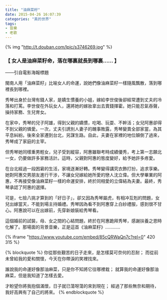 ```yaml
---
title: "油麻菜籽"
date: 2015-04-26 16:07:39
categories: "美的世界"
tags:
- 音樂
- 老歌
---
```


{% img "http://t.douban.com/lpic/s3746269.jpg" %}

### 【 女人是油麻菜籽命，落在哪裏就長到哪裏…… 】
——引自電影海報標題

閩南人用「油麻菜籽」比喻女人的命運，說她們像油麻菜籽一樣隨風飄散，落到哪裡長到哪裡。

<!-- more -->  
秀琴出身於台灣有錢人家，是嬌生慣養的小姐，嫁給李世俊後卻經常遭到丈夫的冷落和打罵。李世俊在外玩女人，還將她的嫁妝拿出去賣錢揮霍。她只能忍氣吞聲，操持家務、生兒育女。

在家中，秀琴的兒子阿雄，得到父親的嬌慣，吃喝、玩耍、不幹活；女兒阿惠卻得不到父親的憐愛。一次，丈夫引誘別人妻子的醜事敗露，秀琴變賣全部家當，為其平息糾紛。後來全家遷到台北，另謀生路。自此，夫妻在家裡的地位顛倒了過來，秀琴成了家庭的主宰。

但秀琴她同樣重男輕女，兒子受到縱容，阿惠雖聯考時成績優秀，考上第一志願北一女，仍要做許多家務活計。這時，父親對阿惠的態度變好，給予她許多疼愛。

在台北經過一段困窘的生活，家境逐漸好轉。秀琴變得講究衣飾打扮，追求享樂。她對阿惠交男朋友進行干涉，不讓女兒嫁給她所愛的戀人沈立偉。但大學畢業的阿惠，不再接受像油麻菜籽一樣的命運安排，終於同相愛的立偉結為夫妻。最終，秀琴承認了阿惠的選擇。

可是，七撿八挑才算到的「好日子」，卻又因為秀琴屬虎，有相冲互剋的問題，女兒出嫁當天，不能到場主持婚禮。秀琴因為看不到阿惠穿上白紗禮服，感到很不甘心。阿惠說可以在出嫁前，先穿新娘裝給秀琴看。

這個婚前的試裝，母、女之間的心結問題，終於在阿惠跪拜秀琴，感謝扶養之恩時化解了。那場面的背景音樂，正是這首《油麻菜籽》............

{% iframe "https://www.youtube.com/embed/85cQRWaQn7c?rel=0" 420 315 %}

{% blockquote %}
你從那些艱苦的日子走來，是怎樣莫可奈何的忍耐；
而從前未曾給我的愛和關懷，今天在你帶淚的笑裡找來。

誰說我的命運好像那油麻菜，只是你不知將它往哪裡栽；
就算我的命運好像那油麻菜，但是我知道了怎樣去愛。

才盼望你將我抱個滿懷，日子就已蕩呀蕩的來到現在；
經過了那些無奈和期待，我好高興有了自己的將來。
{% endblockquote %}
